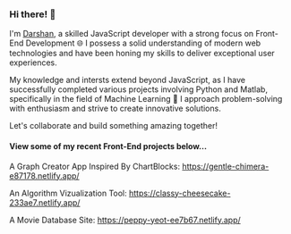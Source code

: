 ### Hi there! 👋 

I'm <a href="https://darshandesai.io/" target="_blank">Darshan<a/>, a skilled JavaScript developer with a strong focus on Front-End Development 🌐 I possess a solid understanding of modern web technologies and have been honing my skills to deliver exceptional user experiences.

My knowledge and intersts extend beyond JavaScript, as I have successfully completed various projects involving Python and Matlab, specifically in the field of Machine Learning 🤖 I approach problem-solving with enthusiasm and strive to create innovative solutions.

Let's collaborate and build something amazing together!


#### View some of my recent Front-End projects below...

A Graph Creator App Inspired By ChartBlocks: https://gentle-chimera-e87178.netlify.app/

An Algorithm Vizualization Tool: https://classy-cheesecake-233ae7.netlify.app/

A Movie Database Site: https://peppy-yeot-ee7b67.netlify.app/


<!--
<a style="display: inline-block; margin-right: 50px"><img src="https://cdn-icons-png.flaticon.com/128/5968/5968292.png" width="40"/></a>
<a><img src="https://upload.wikimedia.org/wikipedia/commons/thumb/a/a7/React-icon.svg/2300px-React-icon.svg.png" width="40"/></a>
<a><img src="https://user-images.githubusercontent.com/43254178/209452762-ed586706-3c07-4126-9268-227f30eef49b.png" width="40"/></a>
<a><img src="https://cdn-icons-png.flaticon.com/128/5968/5968350.png" width="40"/></a>
<img src="https://upload.wikimedia.org/wikipedia/commons/thumb/2/2d/Tensorflow_logo.svg/1200px-Tensorflow_logo.svg.png" width="40"/>
<img src="https://upload.wikimedia.org/wikipedia/commons/thumb/2/22/Pandas_mark.svg/1200px-Pandas_mark.svg.png" width="40"/>
<img src="https://seeklogo.com/images/N/numpy-logo-479C24EC79-seeklogo.com.png" width="40"/>
<img src="https://upload.wikimedia.org/wikipedia/commons/thumb/3/3f/Git_icon.svg/1200px-Git_icon.svg.png" width="40"/>
-->
